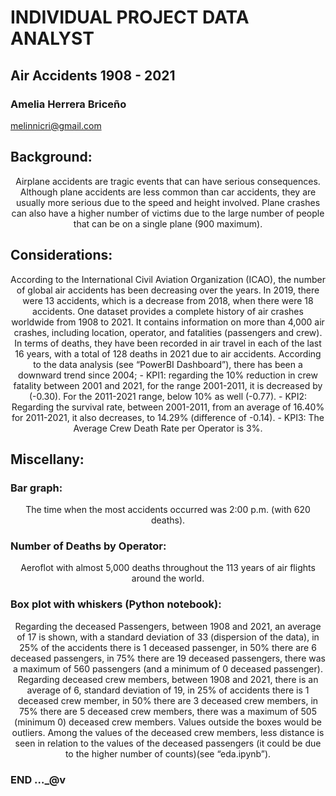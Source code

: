 # INDIVIDUAL PROJECT DATA ANALYST
## Air Accidents 1908 - 2021
### Amelia Herrera Briceño
melinnicri@gmail.com




## Background:
<center>
Airplane accidents are tragic events that can have serious consequences.
Although plane accidents are less common than car accidents, they are usually more serious due to the speed and height involved.
Plane crashes can also have a higher number of victims due to the large number of people that can be on a single plane (900 maximum).
</center>

## Considerations:
<center>
According to the International Civil Aviation Organization (ICAO), the number of global air accidents has been decreasing over the years. In 2019, there were 13 accidents, which is a decrease from 2018, when there were 18 accidents.
One dataset provides a complete history of air crashes worldwide from 1908 to 2021. It contains information on more than 4,000 air crashes, including location, operator, and fatalities (passengers and crew).
In terms of deaths, they have been recorded in air travel in each of the last 16 years, with a total of 128 deaths in 2021 due to air accidents.
According to the data analysis (see “PowerBI Dashboard”), there has been a downward trend since 2004; 
- KPI1: regarding the 10% reduction in crew fatality between 2001 and 2021, for the range 2001-2011, it is decreased by (-0.30). For the 2011-2021 range, below 10% as well (-0.77).
- KPI2: Regarding the survival rate, between 2001-2011, from an average of 16.40% for 2011-2021, it also decreases, to 14.29% (difference of -0.14).
- KPI3: The Average Crew Death Rate per Operator is 3%.
</center>

## Miscellany:
### Bar graph: 
<center>
The time when the most accidents occurred was 2:00 p.m. (with 620 deaths).
</center>

### Number of Deaths by Operator: 
<center>
Aeroflot with almost 5,000 deaths throughout the 113 years of air flights around the world.
</center>

### Box plot with whiskers (Python notebook): 
<center>
Regarding the deceased Passengers, between 1908 and 2021, an average of 17 is shown, with a standard deviation of 33 (dispersion of the data), in 25% of the accidents there is 1 deceased passenger, in 50% there are 6 deceased passengers, in 75% there are 19 deceased passengers, there was a maximum of 560 passengers (and a minimum of 0 deceased passenger).
Regarding deceased crew members, between 1908 and 2021, there is an average of 6, standard deviation of 19, in 25% of accidents there is 1 deceased crew member, in 50% there are 3 deceased crew members, in 75% there are 5 deceased crew members, there was a maximum of 505 (minimum 0) deceased crew members.
Values outside the boxes would be outliers.
Among the values of the deceased crew members, less distance is seen in relation to the values of the deceased passengers (it could be due to the higher number of counts)(see “eda.ipynb”).
</center>

### END …_@v
